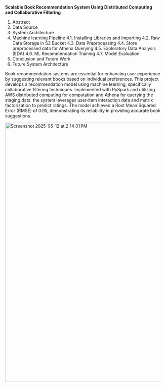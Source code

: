 **Scalable Book Recommendation System Using Distributed Computing and Collaborative Filtering**

1. Abstract
2. Data Source
3. System Architecture
4. Machine learning Pipeline
4.1. Installing Libraries and Importing
4.2. Raw Data Storage in S3 Bucket
4.3. Data Preprocessing
4.4. Store preprocessed data for Athena Querying
4.5. Exploratory Data Analysis (EDA)
4.6. ML Recommendation Training
4.7. Model Evaluation
5. Conclusion and Future Work
6. Future System Architecture

Book recommendation systems are essential for enhancing user experience by suggesting
relevant books based on individual preferences. This project develops a recommendation model using
machine learning, specifically collaborative filtering techniques. Implemented with PySpark and utilizing
AWS distributed computing for computation and Athena for querying the staging data, the system
leverages user-item interaction data and matrix factorization to predict ratings. The model achieved a
Root Mean Squared Error (RMSE) of 0.95, demonstrating its reliability in providing accurate book
suggestions.


<img width="837" alt="Screenshot 2025-05-12 at 2 14 01 PM" src="https://github.com/user-attachments/assets/3702d172-3d64-4c78-835d-113d28fcd2ff" />
